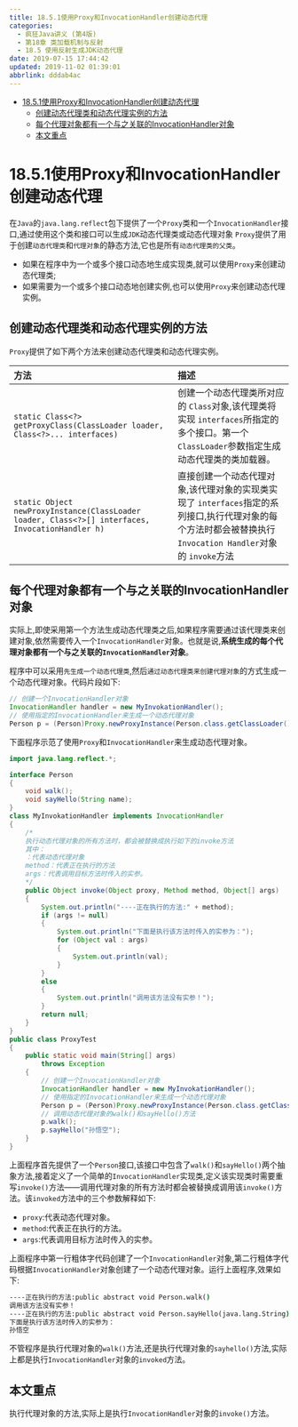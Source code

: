 ```yaml
---
title: 18.5.1使用Proxy和InvocationHandler创建动态代理
categories: 
  - 疯狂Java讲义 (第4版)
  - 第18章 类加载机制与反射
  - 18.5 使用反射生成JDK动态代理
date: 2019-07-15 17:44:42
updated: 2019-11-02 01:39:01
abbrlink: dddab4ac
---
```

- [18.5.1使用Proxy和InvocationHandler创建动态代理](/ReadingNotes/dddab4ac/#18-5-1使用Proxy和InvocationHandler创建动态代理)
    - [创建动态代理类和动态代理实例的方法](/ReadingNotes/dddab4ac/#创建动态代理类和动态代理实例的方法)
    - [每个代理对象都有一个与之关联的InvocationHandler对象](/ReadingNotes/dddab4ac/#每个代理对象都有一个与之关联的InvocationHandler对象)
    - [本文重点](/ReadingNotes/dddab4ac/#本文重点)

<!--more-->
<script src="https://cdn.bootcss.com/jquery/3.4.0/jquery.slim.min.js"></script>
<script>$(document).ready(function () {$(".post-body > ul:nth-child(1)").hide();});</script>

<!--end-->
<!--SSTStart-->
# 18.5.1使用Proxy和InvocationHandler创建动态代理 #
在`Java`的`java.lang.reflect`包下提供了一个`Proxy`类和一个`InvocationHandler`接口,通过使用这个类和接口可以生成`JDK`动态代理类或动态代理对象
`Proxy`提供了用于创建`动态代理类`和`代理对象`的静态方法,它也是所有`动态代理类的父类`。
- 如果在程序中为一个或多个接口动态地生成实现类,就可以使用`Proxy`来创建动态代理类;
- 如果需要为一个或多个接口动态地创建实例,也可以使用`Proxy`来创建动态代理实例。

## 创建动态代理类和动态代理实例的方法 ##
`Proxy`提供了如下两个方法来创建动态代理类和动态代理实例。

|方法|描述|
|:---|:---|
|`static Class<?> getProxyClass(ClassLoader loader, Class<?>... interfaces)`|创建一个动态代理类所对应的 `Class`对象,该代理类将实现 `interfaces`所指定的多个接口。第一个 `ClassLoader`参数指定生成动态代理类的类加载器。|
|`static Object newProxyInstance(ClassLoader loader, Class<?>[] interfaces, InvocationHandler h)`|直接创建一个动态代理对象,该代理对象的实现类实现了 `interfaces`指定的系列接口,执行代理对象的每个方法时都会被替换执行 `Invocation Handler`对象的 `invoke`方法|
## 每个代理对象都有一个与之关联的InvocationHandler对象 ##
实际上,即使采用第一个方法生成动态代理类之后,如果程序需要通过该代理类来创建对象,依然需要传入一个`InvocationHandler`对象。也就是说,**系统生成的每个代理对象都有一个与之关联的`InvocationHandler`对象**。

<!--SSTStop-->
程序中可以采用`先生成一个动态代理类`,然后`通过动态代理类来创建代理对象`的方式生成一个动态代理对象。代码片段如下:
```java
// 创建一个InvocationHandler对象
InvocationHandler handler = new MyInvokationHandler();
// 使用指定的InvocationHandler来生成一个动态代理对象
Person p = (Person)Proxy.newProxyInstance(Person.class.getClassLoader(),new Class[]{Person.class}, handler);
```
下面程序示范了使用`Proxy`和`InvocationHandler`来生成动态代理对象。
```java
import java.lang.reflect.*;

interface Person
{
	void walk();
	void sayHello(String name);
}
class MyInvokationHandler implements InvocationHandler
{
	/*
	执行动态代理对象的所有方法时，都会被替换成执行如下的invoke方法
	其中：
	：代表动态代理对象
	method：代表正在执行的方法
	args：代表调用目标方法时传入的实参。
	*/
	public Object invoke(Object proxy, Method method, Object[] args)
	{
		System.out.println("----正在执行的方法:" + method);
		if (args != null)
		{
			System.out.println("下面是执行该方法时传入的实参为：");
			for (Object val : args)
			{
				System.out.println(val);
			}
		}
		else
		{
			System.out.println("调用该方法没有实参！");
		}
		return null;
	}
}
public class ProxyTest
{
	public static void main(String[] args)
		throws Exception
	{
		// 创建一个InvocationHandler对象
		InvocationHandler handler = new MyInvokationHandler();
		// 使用指定的InvocationHandler来生成一个动态代理对象
		Person p = (Person)Proxy.newProxyInstance(Person.class.getClassLoader(),new Class[]{Person.class}, handler);
		// 调用动态代理对象的walk()和sayHello()方法
		p.walk();
		p.sayHello("孙悟空");
	}
}
```
上面程序首先提供了一个`Person`接口,该接口中包含了`walk()`和`sayHello()`两个抽象方法,接着定义了一个简单的`InvocationHandler`实现类,定义该实现类时需要重写`invoke()`方法——调用代理对象的所有方法时都会被替换成调用该`invoke()`方法。该`invoked`方法中的三个参数解释如下:
- `proxy`:代表动态代理对象。
- `method`:代表正在执行的方法。
- `args`:代表调用目标方法时传入的实参。

上面程序中第一行粗体字代码创建了一个`InvocationHandler`对象,第二行粗体字代码根据`InvocationHandler`对象创建了一个动态代理对象。运行上面程序,效果如下:
```cmd
----正在执行的方法:public abstract void Person.walk()
调用该方法没有实参！
----正在执行的方法:public abstract void Person.sayHello(java.lang.String)
下面是执行该方法时传入的实参为：
孙悟空
```
不管程序是执行代理对象的`walk()`方法,还是执行代理对象的`sayhello()`方法,实际上都是执行`InvocationHandler`对象的`invoked`方法。
<!--SSTStart-->
## 本文重点 ##
执行代理对象的方法,实际上是执行`InvocationHandler`对象的`invoke()`方法。
<!--SSTStop-->


